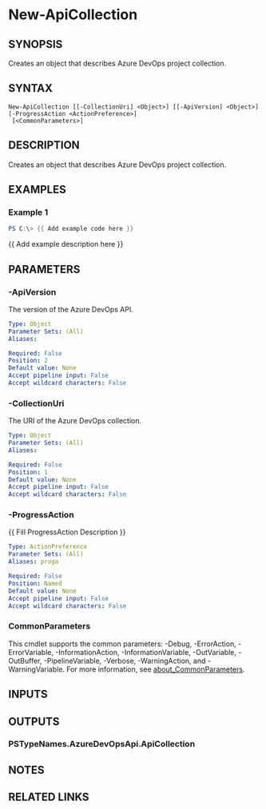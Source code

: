 ﻿---
external help file: AzureDevOpsApi-help.xml
Module Name: AzureDevOpsApi
online version:
schema: 2.0.0
---

# New-ApiCollection

## SYNOPSIS
Creates an object that describes Azure DevOps project collection.

## SYNTAX

```
New-ApiCollection [[-CollectionUri] <Object>] [[-ApiVersion] <Object>] [-ProgressAction <ActionPreference>]
 [<CommonParameters>]
```

## DESCRIPTION
Creates an object that describes Azure DevOps project collection.

## EXAMPLES

### Example 1
```powershell
PS C:\> {{ Add example code here }}
```

{{ Add example description here }}

## PARAMETERS

### -ApiVersion
The version of the Azure DevOps API.

```yaml
Type: Object
Parameter Sets: (All)
Aliases:

Required: False
Position: 2
Default value: None
Accept pipeline input: False
Accept wildcard characters: False
```

### -CollectionUri
The URI of the Azure DevOps collection.

```yaml
Type: Object
Parameter Sets: (All)
Aliases:

Required: False
Position: 1
Default value: None
Accept pipeline input: False
Accept wildcard characters: False
```

### -ProgressAction
{{ Fill ProgressAction Description }}

```yaml
Type: ActionPreference
Parameter Sets: (All)
Aliases: proga

Required: False
Position: Named
Default value: None
Accept pipeline input: False
Accept wildcard characters: False
```

### CommonParameters
This cmdlet supports the common parameters: -Debug, -ErrorAction, -ErrorVariable, -InformationAction, -InformationVariable, -OutVariable, -OutBuffer, -PipelineVariable, -Verbose, -WarningAction, and -WarningVariable. For more information, see [about_CommonParameters](http://go.microsoft.com/fwlink/?LinkID=113216).

## INPUTS

## OUTPUTS

### PSTypeNames.AzureDevOpsApi.ApiCollection
## NOTES

## RELATED LINKS
